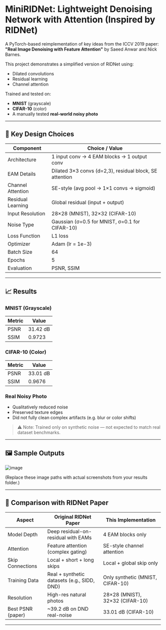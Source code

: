 # MiniRIDNet: Lightweight Denoising Network with Attention (Inspired by RIDNet)

A PyTorch-based reimplementation of key ideas from the ICCV 2019 paper:  
**"Real Image Denoising with Feature Attention"** by Saeed Anwar and Nick Barnes.

This project demonstrates a simplified version of RIDNet using:
- Dilated convolutions
- Residual learning
- Channel attention

Trained and tested on:
- **MNIST** (grayscale)
- **CIFAR-10** (color)
- A manually tested **real-world noisy photo**

---

## 📌 Key Design Choices

| Component         | Choice / Value                              |
|------------------|----------------------------------------------|
| Architecture     | 1 input conv → 4 EAM blocks → 1 output conv   |
| EAM Details      | Dilated 3×3 convs (d=2,3), residual block, SE attention |
| Channel Attention| SE-style (avg pool → 1×1 convs → sigmoid)     |
| Residual Learning| Global residual (input + output)              |
| Input Resolution | 28×28 (MNIST), 32×32 (CIFAR-10)               |
| Noise Type       | Gaussian (σ=0.5 for MNIST, σ=0.1 for CIFAR-10)|
| Loss Function    | L1 loss                                       |
| Optimizer        | Adam (lr = 1e-3)                              |
| Batch Size       | 64                                            |
| Epochs           | 5                                             |
| Evaluation       | PSNR, SSIM                                    |

---

## 📈 Results

### MNIST (Grayscale)
| Metric | Value     |
|--------|-----------|
| PSNR   | 31.42 dB  |
| SSIM   | 0.9723    |

### CIFAR-10 (Color)
| Metric | Value     |
|--------|-----------|
| PSNR   | 33.01 dB  |
| SSIM   | 0.9676    |

### Real Noisy Photo
- Qualitatively reduced noise
- Preserved texture edges
- Did not fully clean complex artifacts (e.g. blur or color shifts)

> ⚠️ Note: Trained only on synthetic noise — not expected to match real dataset benchmarks.

---

## 🖼️ Sample Outputs

![image](https://github.com/user-attachments/assets/e7896c69-2c2d-48a5-ba8b-9908a4fc79f0)


(Replace these image paths with actual screenshots from your results folder.)

---

## 🔬 Comparison with RIDNet Paper

| Aspect                 | Original RIDNet Paper                        | This Implementation               |
|------------------------|-----------------------------------------------|-----------------------------------|
| Model Depth            | Deep residual-on-residual with EAMs          | 4 EAM blocks only                 |
| Attention              | Feature attention (complex gating)           | SE-style channel attention        |
| Skip Connections       | Local + short + long skips                   | Local + global skip only          |
| Training Data          | Real + synthetic datasets (e.g., SIDD, DND)  | Only synthetic (MNIST, CIFAR-10)  |
| Resolution             | High-res natural photos                      | 28×28 (MNIST), 32×32 (CIFAR-10)   |
| Best PSNR (paper)      | ~39.2 dB on DND real-noise                   | 33.01 dB (CIFAR-10)               |

---
